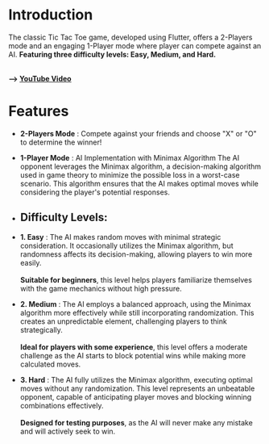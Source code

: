 # Introduction

The classic Tic Tac Toe game, developed using Flutter, offers a 2-Players mode and an engaging 1-Player mode where player can compete against an AI. **Featuring three difficulty levels: Easy, Medium, and Hard.**

<br/>**--> [YouTube Video](https://youtu.be/yCWiq3w0lTw)**
# Features

* **2-Players Mode** : Compete against your friends and choose "X" or "O" to determine the winner!

* **1-Player Mode** : AI Implementation with Minimax Algorithm
The AI opponent leverages the Minimax algorithm, a decision-making algorithm used in game theory to minimize the possible loss in a worst-case scenario. This algorithm ensures that the AI makes optimal moves while considering the player's potential responses.

* ## **Difficulty Levels**:

* **1. Easy** : The AI makes random moves with minimal strategic consideration. It occasionally utilizes the Minimax algorithm, but randomness affects its decision-making, allowing players to win more easily.
<br/><br/>**Suitable for beginners**, this level helps players familiarize themselves with the game mechanics without high pressure.

* **2. Medium** : The AI employs a balanced approach, using the Minimax algorithm more effectively while still incorporating randomization. This creates an unpredictable element, challenging players to think     strategically.
<br/><br/>**Ideal for players with some experience**, this level offers a moderate challenge as the AI starts to block potential wins while making more calculated moves.

* **3. Hard** : The AI fully utilizes the Minimax algorithm, executing optimal moves without any randomization. This level represents an unbeatable opponent, capable of anticipating player moves and blocking winning combinations effectively.
<br/><br/>**Designed for testing purposes**, as the AI will never make any mistake and will actively seek to win.
